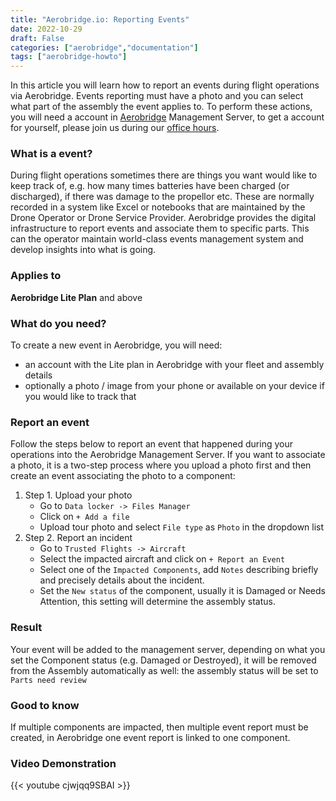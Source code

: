 ```yaml
---
title: "Aerobridge.io: Reporting Events"
date: 2022-10-29
draft: False
categories: ["aerobridge","documentation"]
tags: ["aerobridge-howto"]
---
```


In this article you will learn how to report an events during flight operations via Aerobridge. Events reporting must have a photo and you can select what part of the assembly the event applies to. To perform these actions, you will need a account in [Aerobridge](https://aerobridge.io) Management Server, to get a account for yourself, please join us during our [office hours](https://outlook.office365.com/owa/calendar/AerobridgePro@openskies.sh/bookings/).
<!--more-->
### What is a event? 
During flight operations sometimes there are things you want would like to keep track of, e.g. how many times batteries have been charged (or discharged), if there was damage to the propellor etc. These are normally recorded in a system like Excel or notebooks that are maintained by the Drone Operator or Drone Service Provider. Aerobridge provides the digital infrastructure to report events and associate them to specific parts. This can the operator maintain world-class events management system and develop insights into what is going.

### Applies to 
**Aerobridge Lite Plan** and above

### What do you need? 
To create a new event in Aerobridge, you will need:

- an account with the Lite plan in Aerobridge with your fleet and assembly details
- optionally a photo / image from your phone or available on your device if you would like to track that

### Report an event
Follow the steps below to report an event that happened during your operations into the Aerobridge Management Server. If you want to associate a photo, it is a  two-step process where you upload a photo first and then create an event associating the photo to a component: 

1. Step 1. Upload your photo
    - Go to ```Data locker -> Files Manager```
    - Click on ```+ Add a file```
    - Upload tour photo and select ```File type``` as ```Photo``` in the dropdown list
2. Step 2. Report an incident
    - Go to ```Trusted Flights -> Aircraft```
    - Select the impacted aircraft and click on ```+ Report an Event```
    - Select one of the ```Impacted Components```, add ```Notes``` describing briefly and precisely details about the incident.     
    - Set the ```New status``` of the component, usually it is Damaged or Needs Attention, this setting will determine the assembly status. 

### Result
Your event will be added to the management server, depending on what you set the Component status (e.g. Damaged or Destroyed), it will be removed from the Assembly automatically as well: the assembly status will be set to ```Parts need review```

### Good to know
If multiple components are impacted, then multiple event report must be created, in Aerobridge one event report is linked to one component.


### Video Demonstration
{{< youtube cjwjqq9SBAI >}}


